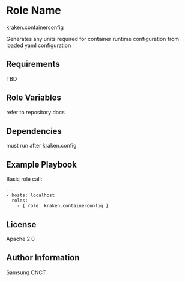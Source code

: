 Role Name
=========
kraken.containerconfig

Generates any units required for container runtime configuration from loaded yaml configuration

Requirements
------------

TBD

Role Variables
--------------

refer to repository docs

Dependencies
------------

must run after kraken.config

Example Playbook
----------------

Basic role call:

    ---
    - hosts: localhost
      roles:
        - { role: kraken.containerconfig }

License
-------

Apache 2.0

Author Information
------------------

Samsung CNCT
